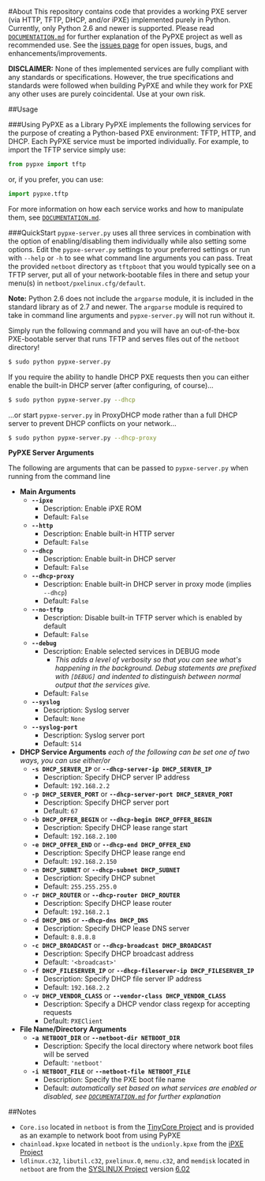 #About
This repository contains code that provides a working PXE server (via HTTP, TFTP, DHCP, and/or iPXE) implemented purely in Python. Currently, only Python 2.6 and newer is supported. Please read [`DOCUMENTATION.md`](DOCUMENTATION.md) for further explanation of the PyPXE project as well as recommended use. See the [issues page](https://github.com/psychomario/PyPXE/issues) for open issues, bugs, and enhancements/improvements.

**DISCLAIMER:** None of thes implemented services are fully compliant with any standards or specifications. However, the true specifications and standards were followed when building PyPXE and while they work for PXE any other uses are purely coincidental. Use at your own risk.

##Usage

###Using PyPXE as a Library
PyPXE implements the following services for the purpose of creating a Python-based PXE environment: TFTP, HTTP, and DHCP. Each PyPXE service must be imported individually. For example, to import the TFTP service simply use:
```python
from pypxe import tftp
```
or, if you prefer, you can use:
```python
import pypxe.tftp
```
For more information on how each service works and how to manipulate them, see  [`DOCUMENTATION.md`](DOCUMENTATION.md).

###QuickStart
`pypxe-server.py` uses all three services in combination with the option of enabling/disabling them individually while also setting some options. Edit the `pypxe-server.py` settings to your preferred settings or run with `--help` or `-h` to see what command line arguments you can pass. Treat the provided `netboot` directory as `tftpboot` that you would typically see on a TFTP server, put all of your network-bootable files in there and setup your menu(s) in `netboot/pxelinux.cfg/default`.

**Note:** Python 2.6 does not include the `argparse` module, it is included in the standard library as of 2.7 and newer. The `argparse` module is required to take in command line arguments and `pypxe-server.py` will not run without it.

Simply run the following command and you will have an out-of-the-box PXE-bootable server that runs TFTP and serves files out of the `netboot` directory!
```bash
$ sudo python pypxe-server.py
```
If you require the ability to handle DHCP PXE requests then you can either enable the built-in DHCP server (after configuring, of course)...
```bash
$ sudo python pypxe-server.py --dhcp
```
...or start `pypxe-server.py` in ProxyDHCP mode rather than a full DHCP server to prevent DHCP conflicts on your network...
```bash
$ sudo python pypxe-server.py --dhcp-proxy
```

**PyPXE Server Arguments**

The following are arguments that can be passed to `pypxe-server.py` when running from the command line

* __Main Arguments__
  * __`--ipxe`__
    * Description: Enable iPXE ROM
    * Default: `False`
  * __`--http`__
    * Description: Enable built-in HTTP server
    * Default: `False`
  * __`--dhcp`__
    * Description: Enable built-in DHCP server
    * Default: `False`
  * __`--dhcp-proxy`__
    * Description: Enable built-in DHCP server in proxy mode (implies `--dhcp`)
    * Default: `False`
  * __`--no-tftp`__
    * Description: Disable built-in TFTP server which is enabled by default
    * Default: `False`
  * __`--debug`__
    * Description: Enable selected services in DEBUG mode
      * _This adds a level of verbosity so that you can see what's happening in the background. Debug statements are prefixed with `[DEBUG]` and indented to distinguish between normal output that the services give._
    * Default: `False`
  * __`--syslog`__
    * Description: Syslog server
    * Default: `None`
  * __`--syslog-port`__
    * Description: Syslog server port
    * Default: `514`
* __DHCP Service Arguments__ _each of the following can be set one of two ways, you can use either/or_
  * __`-s DHCP_SERVER_IP`__ or __`--dhcp-server-ip DHCP_SERVER_IP`__
    * Description: Specify DHCP server IP address
    * Default: `192.168.2.2`
  * __`-p DHCP_SERVER_PORT`__ or __`--dhcp-server-port DHCP_SERVER_PORT`__
    * Description: Specify DHCP server port
    * Default: `67`
  * __`-b DHCP_OFFER_BEGIN`__ or __`--dhcp-begin DHCP_OFFER_BEGIN`__
    * Description: Specify DHCP lease range start
    * Default: `192.168.2.100`
  * __`-e DHCP_OFFER_END`__ or __`--dhcp-end DHCP_OFFER_END`__
    * Description: Specify DHCP lease range end
    * Default: `192.168.2.150`
  * __`-n DHCP_SUBNET`__ or __`--dhcp-subnet DHCP_SUBNET`__
    * Description: Specify DHCP subnet
    * Default: `255.255.255.0`
  * __`-r DHCP_ROUTER`__ or __`--dhcp-router DHCP_ROUTER`__
    * Description: Specify DHCP lease router
    * Default: `192.168.2.1`
  * __`-d DHCP_DNS`__ or __`--dhcp-dns DHCP_DNS`__
    * Description: Specify DHCP lease DNS server 
    * Default: `8.8.8.8`
  * __`-c DHCP_BROADCAST`__ or __`--dhcp-broadcast DHCP_BROADCAST`__
    * Description: Specify DHCP broadcast address
    * Default: `'<broadcast>'`
  * __`-f DHCP_FILESERVER_IP`__ or __`--dhcp-fileserver-ip DHCP_FILESERVER_IP`__
    * Description: Specify DHCP file server IP address
    * Default: `192.168.2.2`
  * __`-v DHCP_VENDOR_CLASS`__ or __`--vendor-class DHCP_VENDOR_CLASS`__
    * Description: Specify a DHCP vendor class regexp for accepting requests
    * Default: `PXEClient`
* __File Name/Directory Arguments__
  * __`-a NETBOOT_DIR`__ or __`--netboot-dir NETBOOT_DIR`__
    * Description: Specify the local directory where network boot files will be served 
    * Default: `'netboot'`
  * __`-i NETBOOT_FILE`__ or __`--netboot-file NETBOOT_FILE`__
    * Description: Specify the PXE boot file name
    * Default: _automatically set based on what services are enabled or disabled, see [`DOCUMENTATION.md`](DOCUMENTATION.md) for further explanation_

##Notes
* `Core.iso` located in `netboot` is from the [TinyCore Project](http://distro.ibiblio.org/tinycorelinux/) and is provided as an example to network boot from using PyPXE
* `chainload.kpxe` located in `netboot` is the `undionly.kpxe` from the [iPXE Project](http://ipxe.org/)  
* `ldlinux.c32`, `libutil.c32`, `pxelinux.0`, `menu.c32`, and `memdisk` located in `netboot` are from the [SYSLINUX Project](http://www.syslinux.org/) version [6.02](http://www.syslinux.org/wiki/index.php/Syslinux_6_Changelog#Changes_in_6.02)
